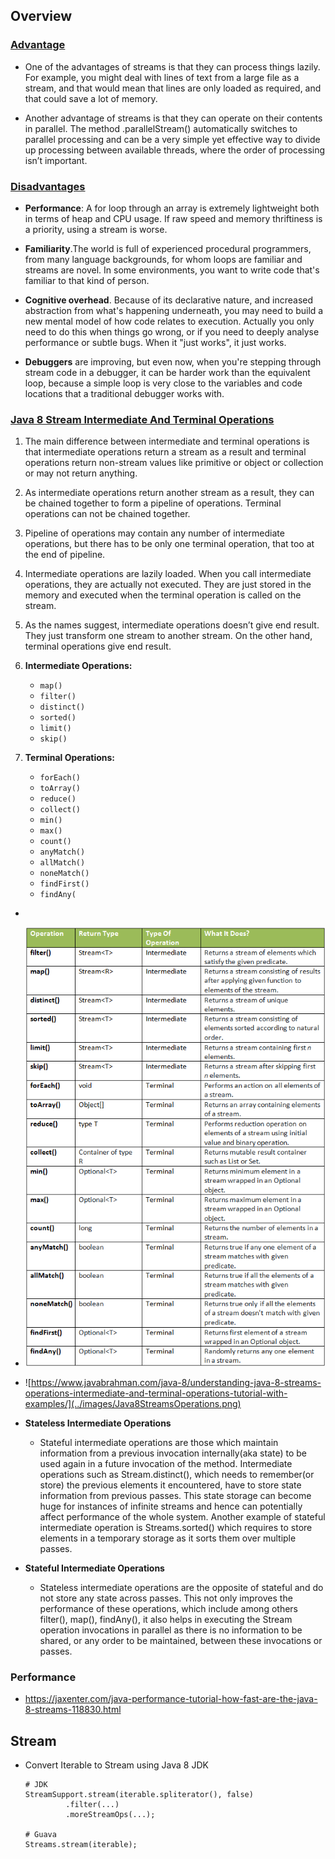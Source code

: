 ## Overview

### [Advantage](https://www.quora.com/What-are-the-advantages-of-Java-8-streams-over-Java-Collection/answer/Steve-Zara-1)
- One of the advantages of streams is that they can process things lazily. For example, you might deal with lines of text from a large file as a stream, and that would mean that lines are only loaded as required, and that could save a lot of memory.

- Another advantage of streams is that they can operate on their contents in parallel. The method .parallelStream() automatically switches to parallel processing and can be a very simple yet effective way to divide up processing between available threads, where the order of processing isn’t important.

### [Disadvantages](https://stackoverflow.com/a/44180875/10393067)

- **Performance**: A for loop through an array is extremely lightweight both in terms of heap and CPU usage. If raw speed and memory thriftiness is a priority, using a stream is worse.

- **Familiarity**.The world is full of experienced procedural programmers, from many language backgrounds, for whom loops are familiar and streams are novel. In some environments, you want to write code that's familiar to that kind of person.

- **Cognitive overhead**. Because of its declarative nature, and increased abstraction from what's happening underneath, you may need to build a new mental model of how code relates to execution. Actually you only need to do this when things go wrong, or if you need to deeply analyse performance or subtle bugs. When it "just works", it just works.

- **Debuggers** are improving, but even now, when you're stepping through stream code in a debugger, it can be harder work than the equivalent loop, because a simple loop is very close to the variables and code locations that a traditional debugger works with.

### [Java 8 Stream Intermediate And Terminal Operations](https://javaconceptoftheday.com/java-8-stream-intermediate-and-terminal-operations/)
1) The main difference between intermediate and terminal operations is that intermediate operations return a stream as a result and terminal operations return non-stream values like primitive or object or collection or may not return anything.

2) As intermediate operations return another stream as a result, they can be chained together to form a pipeline of operations. Terminal operations can not be chained together.

3) Pipeline of operations may contain any number of intermediate operations, but there has to be only one terminal operation, that too at the end of pipeline.

4) Intermediate operations are lazily loaded. When you call intermediate operations, they are actually not executed. They are just stored in the memory and executed when the terminal operation is called on the stream.

5) As the names suggest, intermediate operations doesn’t give end result. They just transform one stream to another stream. On the other hand, terminal operations give end result.

6) **Intermediate Operations:**
   - `map()`
   - `filter()` 
   - `distinct()` 
   - `sorted()` 
   - `limit()` 
   - `skip()`

7) **Terminal Operations:**
    - `forEach()` 
    - `toArray()` 
    - `reduce()` 
    - `collect()` 
    - `min()` 
    - `max()` 
    - `count()` 
    - `anyMatch()` 
    - `allMatch()` 
    - `noneMatch()` 
    - `findFirst()` 
    - `findAny(`
- <br>
- ![](../images/Java8StreamIntermediateVsTerminalOperations.png)

- ![https://www.javabrahman.com/java-8/understanding-java-8-streams-operations-intermediate-and-terminal-operations-tutorial-with-examples/](../images/Java8StreamsOperations.png)

- **Stateless Intermediate Operations**
  -  Stateful intermediate operations are those which maintain information from a previous invocation internally(aka state) to be used again in a future invocation of the method. Intermediate operations such as Stream.distinct(), which needs to remember(or store) the previous elements it encountered, have to store state information from previous passes. This state storage can become huge for instances of infinite streams and hence can potentially affect performance of the whole system. Another example of stateful intermediate operation is Streams.sorted() which requires to store elements in a temporary storage as it sorts them over multiple passes.
- **Stateful Intermediate Operations**
  - Stateless intermediate operations are the opposite of stateful and do not store any state across passes. This not only improves the performance of these operations, which include among others filter(), map(), findAny(), it also helps in executing the Stream operation invocations in parallel as there is no information to be shared, or any order to be maintained, between these invocations or passes.

### Performance
- https://jaxenter.com/java-performance-tutorial-how-fast-are-the-java-8-streams-118830.html

## Stream

- Convert Iterable to Stream using Java 8 JDK
    ```shell
    # JDK
    StreamSupport.stream(iterable.spliterator(), false)
             .filter(...)
             .moreStreamOps(...);
  
    # Guava
    Streams.stream(iterable);
    ```